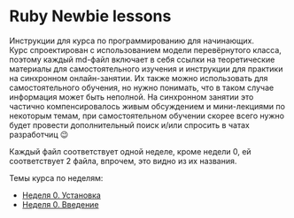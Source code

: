 # Ruby Newbie lessons

Инструкции для курса по программированию для начинающих.  
Курс спроектирован с использованием модели перевёрнутого класса, поэтому каждый md-файл включает в себя ссылки на теоретические материалы для самостоятельного изучения и инструкции для практики на синхронном онлайн-занятии. Их также можно использовать для самостоятельного обучения, но нужно понимать, что в таком случае информация может быть неполной. На синхронном занятии это частично компенсировалось живым обсуждением и мини-лекциями по некоторым темам, при самостоятельном обучении скорее всего нужно будет провести дополнительный поиск и/или спросить в чатах разработчиц 😉  

Каждый файл соответствует одной неделе, кроме недели 0, ей соответствует 2 файла, впрочем, это видно из их названия.  

Темы курса по неделям:  
- [Неделя 0. Установка](./0.installation.md)
- [Неделя 0. Введение](./0.introduction.md)





